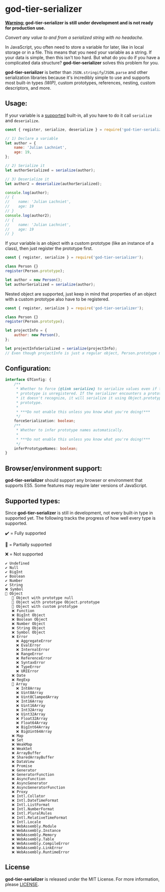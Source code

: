 # god-tier-serializer

**<ins>Warning:</ins> god-tier-serializer is still under development and is not ready for production use.**

_Convert any value to and from a serialized string with no headache._

In JavaScript, you often need to store a variable for later, like in local storage or in a file. This means that you need your variable as a string. If your data is simple, then this isn't too hard. But what do you do if you have a complicated data structure? **god-tier-serializer** solves this problem for you.

**god-tier-serializer** is better than `JSON.stringify`/`JSON.parse` and other serialization libraries because it's incredibly simple to use and supports most built-in types _(WIP)_, custom prototypes, references, nesting, custom descriptors, and more.

## Usage:

If your variable is a [supported](#supported-types) built-in, all you have to do it call `serialize` and `deserialize`.

```js
const { register, serialize, deserialize } = require('god-tier-serializer');

// 1) Declare a variable
let author = {
	name: 'Julian Lachniet',
	age: 19,
};

// 2) Serialize it
let authorSerialized = serialize(author);

// 3) Deserialize it
let author2 = deserialize(authorSerialized);

console.log(author);
// {
//    name: 'Julian Lachniet',
//    age: 19
// }
console.log(author2);
// {
//    name: 'Julian Lachniet',
//    age: 19
// }
```

If your variable is an object with a custom prototype (like an instance of a class), then just register the prototype first.

```js
const { register, serialize } = require('god-tier-serializer');

class Person {}
register(Person.prototype);

let author = new Person();
let authorSerialized = serialize(author);
```

Nested object are supported, just keep in mind that properties of an object with a custom prototype also have to be registered.

```js
const { register, serialize } = require('god-tier-serializer');

class Person {}
register(Person.prototype);

let projectInfo = {
	author: new Person(),
};

let projectInfoSerialized = serialize(projectInfo);
// Even though projectInfo is just a regular object, Person.prototype must still be registered beforehand.
```

## Configuration:

```ts
interface GTConfig: {
	/**
	 * Whether to force {@link serialize} to serialize values even if their
	 * prototype is unregistered. If the serializer encounters a prototype that
	 * it doesn't recognize, it will serialize it using Object.prototype as the
	 * prototype.
	 *
	 * ***Do not enable this unless you know what you're doing!***
	 */
	forceSerialization: boolean;
	/**
	 * Whether to infer prototype names automatically.
	 *
	 * ***Do not enable this unless you know what you're doing!***
	 */
	inferPrototypeNames: boolean;
}
```

## Browser/environment support:

**god-tier-serializer** should support any browser or environment that supports ES5. Some features may require later versions of JavaScript.

## Supported types:

Since **god-tier-serializer** is still in development, not every built-in type in supported yet. The following tracks the progress of how well every type is supported.

✔️ = Fully supported

📝 = Partially supported

❌ = Not supported

```
✔️ Undefined
✔️ Null
✔️ BigInt
✔️ Boolean
✔️ Number
✔️ String
❌ Symbol
📝 Object
   📝 Object with prototype null
   📝 Object with prototype Object.prototype
   📝 Object with custom prototype
   ❌ Function
   ❌ BigInt Object
   ❌ Boolean Object
   ❌ Number Object
   ❌ String Object
   ❌ Symbol Object
   ❌ Error
     ❌ AggregateError
     ❌ EvalError
     ❌ InternalError
     ❌ RangeError
     ❌ ReferenceError
     ❌ SyntaxError
     ❌ TypeError
     ❌ URIError
   ❌ Date
   ❌ RegExp
   📝 Array
     ❌ Int8Array
     ❌ Uint8Array
     ❌ Uint8ClampedArray
     ❌ Int16Array
     ❌ Uint16Array
     ❌ Int32Array
     ❌ Uint32Array
     ❌ Float32Array
     ❌ Float64Array
     ❌ BigInt64Array
     ❌ BigUint64Array
   ❌ Map
   ❌ Set
   ❌ WeakMap
   ❌ WeakSet
   ❌ ArrayBuffer
   ❌ SharedArrayBuffer
   ❌ DataView
   ❌ Promise
   ❌ Generator
   ❌ GeneratorFunction
   ❌ AsyncFunction
   ❌ AsyncGenerator
   ❌ AsyncGeneratorFunction
   ❌ Proxy
   ❌ Intl.Collator
   ❌ Intl.DateTimeFormat
   ❌ Intl.ListFormat
   ❌ Intl.NumberFormat
   ❌ Intl.PluralRules
   ❌ Intl.RelativeTimeFormat
   ❌ Intl.Locale
   ❌ WebAssembly.Module
   ❌ WebAssembly.Instance
   ❌ WebAssembly.Memory
   ❌ WebAssembly.Table
   ❌ WebAssembly.CompileError
   ❌ WebAssembly.LinkError
   ❌ WebAssembly.RuntimeError
```

## License

**god-tier-serializer** is released under the MIT License. For more information, please [LICENSE](https://github.com/jlachniet/god-tier-serializer/blob/main/LICENSE).
